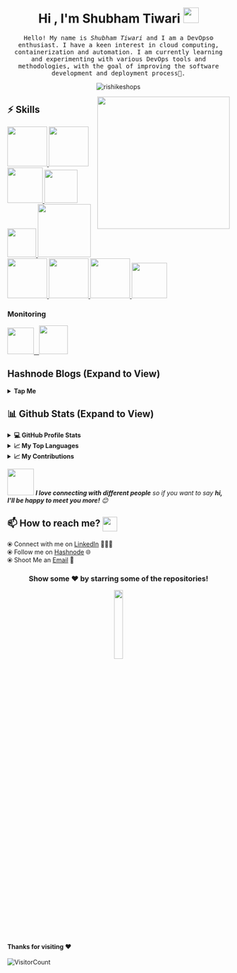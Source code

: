 
<!-- <p align="left"> <img src="https://komarev.com/ghpvc/?username=rishikeshops&label=Profile%20views&color=0e75b6&style=flat" alt="rishikeshops" /> </p>
 -->
<h1 align="center">Hi , I'm Shubham Tiwari <img src="https://media.giphy.com/media/hvRJCLFzcasrR4ia7z/giphy.gif" width="35"></h1>

<p align="center" >
  <samp>
    Hello! My name is <em>Shubham Tiwari</em> and I am a DevOps⚙️ enthusiast. I have a keen interest in cloud computing, containerization and automation. I am currently learning and experimenting with various DevOps tools and methodologies, with the goal of improving the software development and deployment process🤖.
  </samp>
  <br/>
</p>

<p align="center"><img align="center" src="https://github-readme-streak-stats.herokuapp.com/?user=rishikeshops&theme=algolia" alt="rishikeshops" /></p>


<img align='right' src="https://media.giphy.com/media/jRf5fsn8G6YaogAWxn/giphy.gif" width="300">

## :zap: Skills

   <a href="https://www.linux.org/" target="_blanfalse" />
    <img src="https://www.vectorlogo.zone/logos/linux/linux-icon.svg"  height="90" />
  </a>
   <a href="https://aws.amazon.com/" target="_blank" >
    <img src="https://www.vectorlogo.zone/logos/amazon_aws/amazon_aws-icon.svg"  height="90" />
  </a>
  </a>
  <a href="https://www.docker.com/" target="_blank" >
    <img src="https://raw.githubusercontent.com/itsksaurabh/itsksaurabh/master/assets/docker.gif"  height="80" /> 
  </a>
  <a href="https://kubernetes.io/" target="_blank" >
    <img src="https://raw.githubusercontent.com/itsksaurabh/itsksaurabh/master/assets/k8s.gif"  height="75" />
  </a>
  <a href="https://docs.gitlab.com/ee/ci/" target="_blank" >
    <img src="https://raw.githubusercontent.com/itsksaurabh/itsksaurabh/master/assets/cicd.gif"  height="65" />
  </a>
  <a href="https://www.terraform.io/" target="_blank" >
    <img src="https://raw.githubusercontent.com/itsksaurabh/itsksaurabh/master/assets/terraform.gif" width="120" />
  </a>
   </a>
    <a href="https://www.jenkins.io/" target="_blank" >
    <img src="https://raw.githubusercontent.com/DARK-art108/ItsRitesh/master/assets/ll.png" height="90" />
  </a>
  <a href="https://www.ansible.com/" target="_blank" >
    <img src="https://www.vectorlogo.zone/logos/ansible/ansible-icon.svg"  height="90" />
  </a>
 </a>
    <a href="https://pages.github.com/?(null)" target="_blank" >
   <img src="https://media.giphy.com/media/kH1DBkPNyZPOk0BxrM/giphy.gif" width="90" />
  </a>
 </a>
  <a href="https://code.visualstudio.com/" target="_blank" >
    <img src="https://i.giphy.com/media/IdyAQJVN2kVPNUrojM/200.webp"  height="80" /> 
  </a>
  
  ### Monitoring
  
 <p float="left">
  <a href="https://grafana.com/" target="_blank" >
    <img src="https://raw.githubusercontent.com/itsksaurabh/itsksaurabh/master/assets/grafana.gif" height="60" />&nbsp;&nbsp;
  </a>
  <a href="https://prometheus.io/" target="_blank" >
    <img src="https://raw.githubusercontent.com/itsksaurabh/itsksaurabh/master/assets/prometheus.gif" height="65" />
  </a>
</p>
  
  ## Hashnode Blogs (Expand to View)

<details>
  <summary><b>Tap Me</b></summary>
  <img src="https://hashnode-blog-cards.vercel.app/api/getHashnodeBlog?url=https://blog.rushikesh.me/get-the-latest-kubernetes-cheat-sheet-for-simplifying-container-orchestration&large=false&theme=dark"/>
 <img src="https://hashnode-blog-cards.vercel.app/api/getHashnodeBlog?url=https://rushikesh-mashidkar.hashnode.dev/maximizing-productivity-with-github-actions&large=false&theme=dark"/>
<img src="https://hashnode-blog-cards.vercel.app/api/getHashnodeBlog?url=https://rushikesh-mashidkar.hashnode.dev/jenkins-agent-to-master-node-connection-using-ssh-keys-deploying-project-on-agent&large=false&theme=dark"/>
<img src="https://hashnode-blog-cards.vercel.app/api/getHashnodeBlog?url=https://rushikesh-mashidkar.hashnode.dev/declarative-jenkins-pipelines-simplifying-continuous-integration-and-deployment&large=false&theme=dark"/>
<img src="https://hashnode-blog-cards.vercel.app/api/getHashnodeBlog?url=https://rushikesh-mashidkar.hashnode.dev/what-is-docker-get-started-with-docker&large=false&theme=dark"/>
 
<!--  <img src="https://hashnode-blog-cards.vercel.app/api/getHashnodeBlog?url=https://blog.rushikesh.me/create-an-aws-code-pipeline-with-aws-code-commit-code-build-code-deploy-tutorial&large=false&theme=dark"/> -->

</p>
  </details>
  
  ## 📊 Github Stats (Expand to View) 
  
 <details>
  <summary><b>💻 GitHub Profile Stats</b></summary>
   
<p>&nbsp;<img align="center" src="http://github-profile-summary-cards.vercel.app/api/cards/stats?username=rishikeshops&theme=2077" alt="rishikeshops" /></p>

</details>

  <details>
  <summary><b>📈 My Top Languages</b></summary>

<p><img align="left" src="http://github-profile-summary-cards.vercel.app/api/cards/repos-per-language?username=rishikeshops&theme=aura" alt="rishikeshops" 
  <p><img align="center" src="http://github-profile-summary-cards.vercel.app/api/cards/most-commit-language?username=rishikeshops&theme=aura" alt="rishikeshops" /></p>
</details> 

  </details>
    <details>
  <summary><b>📈 My Contributions</b></summary>
   
<p>&nbsp;<img align="center" src="http://github-profile-summary-cards.vercel.app/api/cards/profile-details?username=rishikeshops&theme=great_gatsby" alt="rishikeshops" /></p>
 

</details>

 
   
<img src="https://media.giphy.com/media/LnQjpWaON8nhr21vNW/giphy.gif" width="60"> <em><b>I love connecting with different people</b> so if you want to say <b>hi, I'll be happy to meet you more!</b> 😊</em>
   
## 📫 How to reach me? <img align="center" src="https://github.com/RishikeshOps/my_readme.md/blob/363fac5a1173a4727253e8e4a54104b604e5875b/Handshake.gif" height="33px" /></h3> 

  ⦿ Connect with me on [LinkedIn](linkedin.com/in/shubham-tiwari-812294129) 👨🏻‍💻 <br>
  ⦿ Follow me on [Hashnode](https://shubhamt5696.hashnode.dev/) 🌐 <br>
  ⦿ Shoot Me an [Email](mailto:s.k.tiwari5696@gmail.com) 💌 <br>
<!--   ⦿ Add Me on [Discord](https://discord.com/channels/@me) <br>

 -->
<div align="center">

### Show some ❤️ by starring some of the repositories!

   <p align="center"> <img src="https://media.giphy.com/media/jpVnC65DmYeyRL4LHS/giphy.gif" width="20%">
</div>



#### Thanks for visiting :heart:
![VisitorCount](https://profile-counter.glitch.me/rishikeshops/count.svg)
